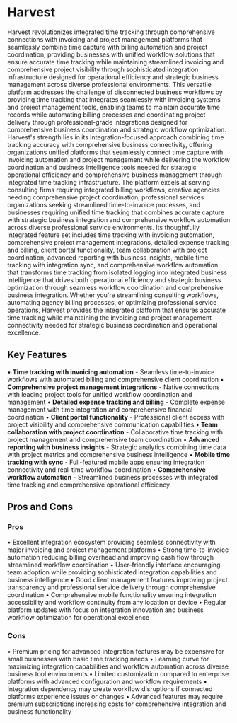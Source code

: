 # Harvest

Harvest revolutionizes integrated time tracking through comprehensive connections with invoicing and project management platforms that seamlessly combine time capture with billing automation and project coordination, providing businesses with unified workflow solutions that ensure accurate time tracking while maintaining streamlined invoicing and comprehensive project visibility through sophisticated integration infrastructure designed for operational efficiency and strategic business management across diverse professional environments. This versatile platform addresses the challenge of disconnected business workflows by providing time tracking that integrates seamlessly with invoicing systems and project management tools, enabling teams to maintain accurate time records while automating billing processes and coordinating project delivery through professional-grade integrations designed for comprehensive business coordination and strategic workflow optimization. Harvest's strength lies in its integration-focused approach combining time tracking accuracy with comprehensive business connectivity, offering organizations unified platforms that seamlessly connect time capture with invoicing automation and project management while delivering the workflow coordination and business intelligence tools needed for strategic operational efficiency and comprehensive business management through integrated time tracking infrastructure. The platform excels at serving consulting firms requiring integrated billing workflows, creative agencies needing comprehensive project coordination, professional services organizations seeking streamlined time-to-invoice processes, and businesses requiring unified time tracking that combines accurate capture with strategic business integration and comprehensive workflow automation across diverse professional service environments. Its thoughtfully integrated feature set includes time tracking with invoicing automation, comprehensive project management integrations, detailed expense tracking and billing, client portal functionality, team collaboration with project coordination, advanced reporting with business insights, mobile time tracking with integration sync, and comprehensive workflow automation that transforms time tracking from isolated logging into integrated business intelligence that drives both operational efficiency and strategic business optimization through seamless workflow coordination and comprehensive business integration. Whether you're streamlining consulting workflows, automating agency billing processes, or optimizing professional service operations, Harvest provides the integrated platform that ensures accurate time tracking while maintaining the invoicing and project management connectivity needed for strategic business coordination and operational excellence.

## Key Features

• **Time tracking with invoicing automation** - Seamless time-to-invoice workflows with automated billing and comprehensive client coordination
• **Comprehensive project management integrations** - Native connections with leading project tools for unified workflow coordination and management
• **Detailed expense tracking and billing** - Complete expense management with time integration and comprehensive financial coordination
• **Client portal functionality** - Professional client access with project visibility and comprehensive communication capabilities
• **Team collaboration with project coordination** - Collaborative time tracking with project management and comprehensive team coordination
• **Advanced reporting with business insights** - Strategic analytics combining time data with project metrics and comprehensive business intelligence
• **Mobile time tracking with sync** - Full-featured mobile apps ensuring integration connectivity and real-time workflow coordination
• **Comprehensive workflow automation** - Streamlined business processes with integrated time tracking and comprehensive operational efficiency

## Pros and Cons

### Pros
• Excellent integration ecosystem providing seamless connectivity with major invoicing and project management platforms
• Strong time-to-invoice automation reducing billing overhead and improving cash flow through streamlined workflow coordination
• User-friendly interface encouraging team adoption while providing sophisticated integration capabilities and business intelligence
• Good client management features improving project transparency and professional service delivery through comprehensive coordination
• Comprehensive mobile functionality ensuring integration accessibility and workflow continuity from any location or device
• Regular platform updates with focus on integration innovation and business workflow optimization for operational excellence

### Cons
• Premium pricing for advanced integration features may be expensive for small businesses with basic time tracking needs
• Learning curve for maximizing integration capabilities and workflow automation across diverse business tool environments
• Limited customization compared to enterprise platforms with advanced configuration and workflow requirements
• Integration dependency may create workflow disruptions if connected platforms experience issues or changes
• Advanced features may require premium subscriptions increasing costs for comprehensive integration and business functionality